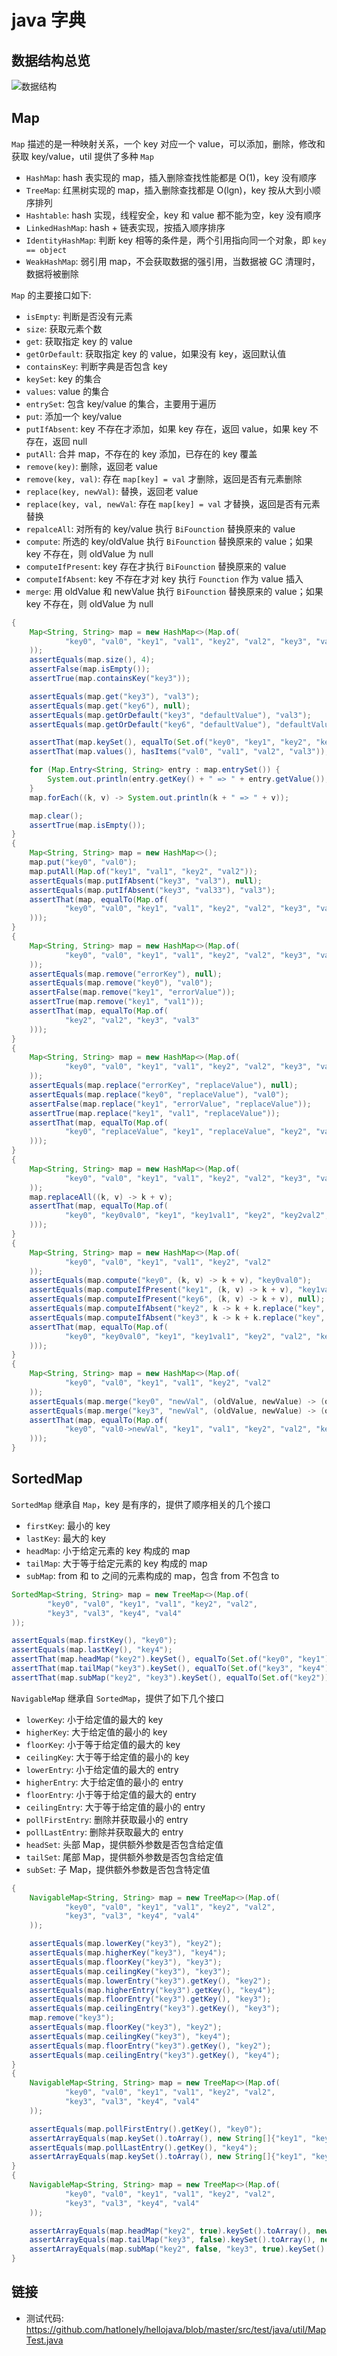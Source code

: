 # java 字典

## 数据结构总览

![数据结构](datastruct.png)

## Map

`Map` 描述的是一种映射关系，一个 key 对应一个 value，可以添加，删除，修改和获取 key/value，util 提供了多种 `Map`

- `HashMap`: hash 表实现的 map，插入删除查找性能都是 O(1)，key 没有顺序
- `TreeMap`: 红黑树实现的 map，插入删除查找都是 O(lgn)，key 按从大到小顺序排列
- `Hashtable`: hash 实现，线程安全，key 和 value 都不能为空，key 没有顺序
- `LinkedHashMap`: hash + 链表实现，按插入顺序排序
- `IdentityHashMap`: 判断 key 相等的条件是，两个引用指向同一个对象，即 `key == object`
- `WeakHashMap`: 弱引用 map，不会获取数据的强引用，当数据被 GC 清理时，数据将被删除

`Map` 的主要接口如下:

- `isEmpty`: 判断是否没有元素
- `size`: 获取元素个数
- `get`: 获取指定 key 的 value
- `getOrDefault`: 获取指定 key 的 value，如果没有 key，返回默认值
- `containsKey`: 判断字典是否包含 key
- `keySet`: key 的集合
- `values`: value 的集合
- `entrySet`: 包含 key/value 的集合，主要用于遍历
- `put`: 添加一个 key/value
- `putIfAbsent`: key 不存在才添加，如果 key 存在，返回 value，如果 key 不存在，返回 null
- `putAll`: 合并 map，不存在的 key 添加，已存在的 key 覆盖
- `remove(key)`: 删除，返回老 value
- `remove(key, val)`: 存在 `map[key] = val` 才删除，返回是否有元素删除
- `replace(key, newVal)`: 替换，返回老 value
- `replace(key, val, newVal`: 存在 `map[key] = val` 才替换，返回是否有元素替换
- `repalceAll`: 对所有的 key/value 执行 `BiFounction` 替换原来的 value
- `compute`: 所选的 key/oldValue 执行 `BiFounction` 替换原来的 value；如果 key 不存在，则 oldValue 为 null
- `computeIfPresent`: key 存在才执行 `BiFounction` 替换原来的 value
- `computeIfAbsent`: key 不存在才对 key 执行 `Founction` 作为 value 插入
- `merge`: 用 oldValue 和 newValue 执行 `BiFounction` 替换原来的 value；如果 key 不存在，则 oldValue 为 null

``` java
{
    Map<String, String> map = new HashMap<>(Map.of(
            "key0", "val0", "key1", "val1", "key2", "val2", "key3", "val3"
    ));
    assertEquals(map.size(), 4);
    assertFalse(map.isEmpty());
    assertTrue(map.containsKey("key3"));

    assertEquals(map.get("key3"), "val3");
    assertEquals(map.get("key6"), null);
    assertEquals(map.getOrDefault("key3", "defaultValue"), "val3");
    assertEquals(map.getOrDefault("key6", "defaultValue"), "defaultValue");

    assertThat(map.keySet(), equalTo(Set.of("key0", "key1", "key2", "key3")));
    assertThat(map.values(), hasItems("val0", "val1", "val2", "val3"));

    for (Map.Entry<String, String> entry : map.entrySet()) {
        System.out.println(entry.getKey() + " => " + entry.getValue());
    }
    map.forEach((k, v) -> System.out.println(k + " => " + v));

    map.clear();
    assertTrue(map.isEmpty());
}
{
    Map<String, String> map = new HashMap<>();
    map.put("key0", "val0");
    map.putAll(Map.of("key1", "val1", "key2", "val2"));
    assertEquals(map.putIfAbsent("key3", "val3"), null);
    assertEquals(map.putIfAbsent("key3", "val33"), "val3");
    assertThat(map, equalTo(Map.of(
            "key0", "val0", "key1", "val1", "key2", "val2", "key3", "val3"
    )));
}
{
    Map<String, String> map = new HashMap<>(Map.of(
            "key0", "val0", "key1", "val1", "key2", "val2", "key3", "val3"
    ));
    assertEquals(map.remove("errorKey"), null);
    assertEquals(map.remove("key0"), "val0");
    assertFalse(map.remove("key1", "errorValue"));
    assertTrue(map.remove("key1", "val1"));
    assertThat(map, equalTo(Map.of(
            "key2", "val2", "key3", "val3"
    )));
}
{
    Map<String, String> map = new HashMap<>(Map.of(
            "key0", "val0", "key1", "val1", "key2", "val2", "key3", "val3"
    ));
    assertEquals(map.replace("errorKey", "replaceValue"), null);
    assertEquals(map.replace("key0", "replaceValue"), "val0");
    assertFalse(map.replace("key1", "errorValue", "replaceValue"));
    assertTrue(map.replace("key1", "val1", "replaceValue"));
    assertThat(map, equalTo(Map.of(
            "key0", "replaceValue", "key1", "replaceValue", "key2", "val2", "key3", "val3"
    )));
}
{
    Map<String, String> map = new HashMap<>(Map.of(
            "key0", "val0", "key1", "val1", "key2", "val2", "key3", "val3"
    ));
    map.replaceAll((k, v) -> k + v);
    assertThat(map, equalTo(Map.of(
            "key0", "key0val0", "key1", "key1val1", "key2", "key2val2", "key3", "key3val3"
    )));
}
{
    Map<String, String> map = new HashMap<>(Map.of(
            "key0", "val0", "key1", "val1", "key2", "val2"
    ));
    assertEquals(map.compute("key0", (k, v) -> k + v), "key0val0");
    assertEquals(map.computeIfPresent("key1", (k, v) -> k + v), "key1val1");
    assertEquals(map.computeIfPresent("key6", (k, v) -> k + v), null);
    assertEquals(map.computeIfAbsent("key2", k -> k + k.replace("key", "val")), "val2");
    assertEquals(map.computeIfAbsent("key3", k -> k + k.replace("key", "val")), "key3val3");
    assertThat(map, equalTo(Map.of(
            "key0", "key0val0", "key1", "key1val1", "key2", "val2", "key3", "key3val3"
    )));
}
{
    Map<String, String> map = new HashMap<>(Map.of(
            "key0", "val0", "key1", "val1", "key2", "val2"
    ));
    assertEquals(map.merge("key0", "newVal", (oldValue, newValue) -> (oldValue + "->" + newValue)), "val0->newVal");
    assertEquals(map.merge("key3", "newVal", (oldValue, newValue) -> (oldValue + "->" + newValue)), "newVal");
    assertThat(map, equalTo(Map.of(
            "key0", "val0->newVal", "key1", "val1", "key2", "val2", "key3", "newVal"
    )));
}
```

## SortedMap

`SortedMap` 继承自 `Map`，key 是有序的，提供了顺序相关的几个接口

- `firstKey`: 最小的 key
- `lastKey`: 最大的 key
- `headMap`: 小于给定元素的 key 构成的 map
- `tailMap`: 大于等于给定元素的 key 构成的 map
- `subMap`: from 和 to 之间的元素构成的 map，包含 from 不包含 to

``` java
SortedMap<String, String> map = new TreeMap<>(Map.of(
        "key0", "val0", "key1", "val1", "key2", "val2",
        "key3", "val3", "key4", "val4"
));

assertEquals(map.firstKey(), "key0");
assertEquals(map.lastKey(), "key4");
assertThat(map.headMap("key2").keySet(), equalTo(Set.of("key0", "key1")));
assertThat(map.tailMap("key3").keySet(), equalTo(Set.of("key3", "key4")));
assertThat(map.subMap("key2", "key3").keySet(), equalTo(Set.of("key2")));
```

`NavigableMap` 继承自 `SortedMap`，提供了如下几个接口

- `lowerKey`: 小于给定值的最大的 key
- `higherKey`: 大于给定值的最小的 key
- `floorKey`: 小于等于给定值的最大的 key
- `ceilingKey`: 大于等于给定值的最小的 key
- `lowerEntry`: 小于给定值的最大的 entry
- `higherEntry`: 大于给定值的最小的 entry
- `floorEntry`: 小于等于给定值的最大的 entry
- `ceilingEntry`: 大于等于给定值的最小的 entry
- `pollFirstEntry`: 删除并获取最小的 entry
- `pollLastEntry`: 删除并获取最大的 entry
- `headSet`: 头部 Map，提供额外参数是否包含给定值
- `tailSet`: 尾部 Map，提供额外参数是否包含给定值
- `subSet`: 子 Map，提供额外参数是否包含特定值

``` java
{
    NavigableMap<String, String> map = new TreeMap<>(Map.of(
            "key0", "val0", "key1", "val1", "key2", "val2",
            "key3", "val3", "key4", "val4"
    ));

    assertEquals(map.lowerKey("key3"), "key2");
    assertEquals(map.higherKey("key3"), "key4");
    assertEquals(map.floorKey("key3"), "key3");
    assertEquals(map.ceilingKey("key3"), "key3");
    assertEquals(map.lowerEntry("key3").getKey(), "key2");
    assertEquals(map.higherEntry("key3").getKey(), "key4");
    assertEquals(map.floorEntry("key3").getKey(), "key3");
    assertEquals(map.ceilingEntry("key3").getKey(), "key3");
    map.remove("key3");
    assertEquals(map.floorKey("key3"), "key2");
    assertEquals(map.ceilingKey("key3"), "key4");
    assertEquals(map.floorEntry("key3").getKey(), "key2");
    assertEquals(map.ceilingEntry("key3").getKey(), "key4");
}
{
    NavigableMap<String, String> map = new TreeMap<>(Map.of(
            "key0", "val0", "key1", "val1", "key2", "val2",
            "key3", "val3", "key4", "val4"
    ));

    assertEquals(map.pollFirstEntry().getKey(), "key0");
    assertArrayEquals(map.keySet().toArray(), new String[]{"key1", "key2", "key3", "key4"});
    assertEquals(map.pollLastEntry().getKey(), "key4");
    assertArrayEquals(map.keySet().toArray(), new String[]{"key1", "key2", "key3"});
}
{
    NavigableMap<String, String> map = new TreeMap<>(Map.of(
            "key0", "val0", "key1", "val1", "key2", "val2",
            "key3", "val3", "key4", "val4"
    ));

    assertArrayEquals(map.headMap("key2", true).keySet().toArray(), new String[]{"key0", "key1", "key2"});
    assertArrayEquals(map.tailMap("key3", false).keySet().toArray(), new String[]{"key4"});
    assertArrayEquals(map.subMap("key2", false, "key3", true).keySet().toArray(), new String[]{"key3"});
}
```

## 链接

- 测试代码: <https://github.com/hatlonely/hellojava/blob/master/src/test/java/util/MapTest.java>
